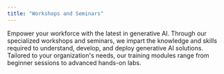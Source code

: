 ```yaml
---
title: "Workshops and Seminars"
---
```


Empower your workforce with the latest in generative AI. Through our specialized workshops and seminars, we impart the knowledge and skills required to understand, develop, and deploy generative AI solutions. Tailored to your organization's needs, our training modules range from beginner sessions to advanced hands-on labs.
